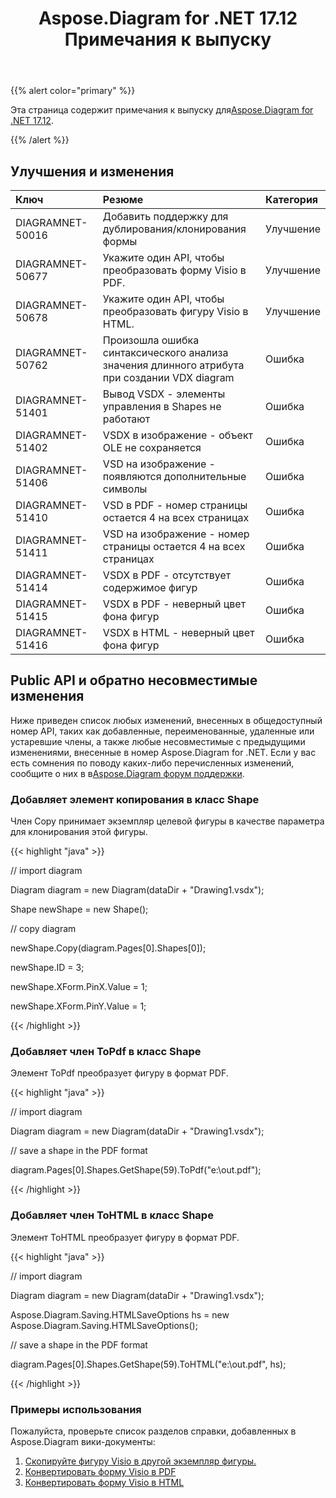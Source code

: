 ﻿---
title: Aspose.Diagram for .NET 17.12 Примечания к выпуску
type: docs
weight: 10
url: /ru/net/aspose-diagram-for-net-17-12-release-notes/
---
{{% alert color="primary" %}} 

 Эта страница содержит примечания к выпуску для[Aspose.Diagram for .NET 17.12](https://www.nuget.org/packages/Aspose.Diagram/17.12.0).

{{% /alert %}} 
## **Улучшения и изменения**

|**Ключ**|**Резюме**|**Категория**|
|:- |:- |:- |
|DIAGRAMNET-50016|Добавить поддержку для дублирования/клонирования формы|Улучшение|
|DIAGRAMNET-50677|Укажите один API, чтобы преобразовать форму Visio в PDF.|Улучшение|
|DIAGRAMNET-50678|Укажите один API, чтобы преобразовать фигуру Visio в HTML.|Улучшение|
|DIAGRAMNET-50762|Произошла ошибка синтаксического анализа значения длинного атрибута при создании VDX diagram|Ошибка|
|DIAGRAMNET-51401|Вывод VSDX - элементы управления в Shapes не работают|Ошибка|
|DIAGRAMNET-51402|VSDX в изображение - объект OLE не сохраняется|Ошибка|
|DIAGRAMNET-51406|VSD на изображение - появляются дополнительные символы|Ошибка|
|DIAGRAMNET-51410|VSD в PDF - номер страницы остается 4 на всех страницах|Ошибка|
|DIAGRAMNET-51411|VSD на изображение - номер страницы остается 4 на всех страницах|Ошибка|
|DIAGRAMNET-51414|VSDX в PDF - отсутствует содержимое фигур|Ошибка|
|DIAGRAMNET-51415|VSDX в PDF - неверный цвет фона фигур|Ошибка|
|DIAGRAMNET-51416|VSDX в HTML - неверный цвет фона фигур|Ошибка|
## **Public API и обратно несовместимые изменения**
Ниже приведен список любых изменений, внесенных в общедоступный номер API, таких как добавленные, переименованные, удаленные или устаревшие члены, а также любые несовместимые с предыдущими изменениями, внесенные в номер Aspose.Diagram for .NET. Если у вас есть сомнения по поводу каких-либо перечисленных изменений, сообщите о них в в[Aspose.Diagram форум поддержки](https://forum.aspose.com/c/diagram/17).
### **Добавляет элемент копирования в класс Shape**
Член Copy принимает экземпляр целевой фигуры в качестве параметра для клонирования этой фигуры.

{{< highlight "java" >}}

 // import diagram

Diagram diagram = new Diagram(dataDir + "Drawing1.vsdx");

Shape newShape = new Shape();

// copy diagram

newShape.Copy(diagram.Pages[0].Shapes[0]);

newShape.ID = 3;

newShape.XForm.PinX.Value = 1;

newShape.XForm.PinY.Value = 1;

{{< /highlight >}}
### **Добавляет член ToPdf в класс Shape**
Элемент ToPdf преобразует фигуру в формат PDF.

{{< highlight "java" >}}

 // import diagram

Diagram diagram = new Diagram(dataDir + "Drawing1.vsdx");

// save a shape in the PDF format

diagram.Pages[0].Shapes.GetShape(59).ToPdf("e:\\out.pdf");

{{< /highlight >}}
### **Добавляет член ToHTML в класс Shape**
Элемент ToHTML преобразует фигуру в формат PDF.

{{< highlight "java" >}}

 // import diagram

Diagram diagram = new Diagram(dataDir + "Drawing1.vsdx");

Aspose.Diagram.Saving.HTMLSaveOptions hs = new Aspose.Diagram.Saving.HTMLSaveOptions();

// save a shape in the PDF format

diagram.Pages[0].Shapes.GetShape(59).ToHTML("e:\\out.pdf", hs);

{{< /highlight >}}
### **Примеры использования**
Пожалуйста, проверьте список разделов справки, добавленных в Aspose.Diagram вики-документы:

1. [Скопируйте фигуру Visio в другой экземпляр фигуры.](/diagram/ru/net/add-2c-retrieve-2c-copy-and-read-visio-shape-data-html/#add-retrieve-copyandreadvisioshapedata-copyavisioshapetoanothershapeinstance)
1. [Конвертировать форму Visio в PDF](https://docs.aspose.com/diagram/net/convert-a-visio-shape-to-pdf/)
1. [Конвертировать форму Visio в HTML](https://docs.aspose.com/diagram/net/convert-a-visio-shape-to-html/)
